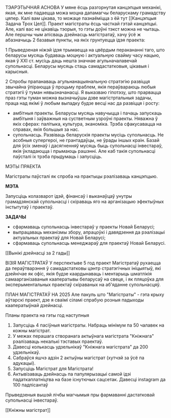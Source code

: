 
ТЭАРЭТЫЧНАЯ АСНОВА
У мяне ёсць разгорнутая канцэпцыя механікі, якая, як мне падаецца можа моцна дапамагчы беларускаму грамадству цяпер. Калі вам цікава, то можаце пазнаёміцца з ёй тут [[Канцэпцыя Задача Трох Цел]]. Праект магістраты ёсць часткай гэтай канцэпцыі. 
Але, калі вас не цікавіць тэорыя, то гэты доўні тэкст можна не чытаць. Але першчы чым апісваць дзейнасць магістратаў, хачу ўсё ж абазначыць 2 базавыя пункты, на якіх грунтуецца ідэя праекта: 

1
Прыведзеная ніжэй ідэя трымаецца на цвёрдым перакананні таго, што беларусы мусяць будаваць моцную і актуальную свайму часу нацыю, якая ў ХХІ ст. мусіць даць нешта значнае агульначалавечай супольнасці. Беларусы мусяць стаць самадастатковыя, цікавыя і карысныя.


2
Спробы прапанаваць агульнанацыянальную стратэгію развіцця звычайна ўпіраюцца ў процьму праблем, якія пераўвараюць любыя стратэгіі ў туман нявызначанасці.
Я выказваю гіпотэзу, што прарвацца праз гэты туман можна вызначыўшы дзве магістртальныя задачы, праца над якімі ў любым выпадку будзе весці нас да развіцця і росту:
- амбітныя праекты. Беларусы мусяць навучыцца і пачаць запускаць амбітыня і заўважныя на сустветным узроўні праекты. Няважна ў якіх сферах: палітыка, культура, эканоміка. Трэба сфакусавацца на справах, якія большыя за нас.
- супольнасць. Развіваць беларускія праекты мусіць супольнасць. Не асобныя супергероі, не грантадаўцы, не ўрады іншых краін. Базай для ўсіх зменаў і дасягненняў мусяць быць супольнасці інвестараў, якія ўкладаюцца і прымаюць рашэнні. Але каб такія супольнасці паўсталі іх трэба прыдумаць і запусціць. 



МЭТЫ ПРАЕКТА

Магістраты паўсталі як спроба на практыцы рэалізаваць канцэпцыю. 

**МЭТА**

Запусціць колазварот ідэй, фінансаў і выканаўцаў унутры грамадзянскай супольнасці і скіраваць яго на арганізацыю эфектыўных інстытутаў і праектаў.

**ЗАДАЧЫ**

- сфармаваць супольнасць інвестараў у праекты Новай Беларусі;
- выпрацаваць механізмы збору, апрацоўкі і давядзення да рэалізацыі актуальных праектаў для Новай Беларусі;
- сфармаваць супольнасць менеджараў для праектаў Новай Беларусі.


[[Вынікі дзейнасці за 2 гады]]


ВІЗІЯ МАГІСТРАТАЎ 
У перспектыве 5 год праект Магістратаў рухаецца да пераўтварэння ў самадастатковы цэнтр стратэгічных ініцыятыў, які дзейнічае як офіс, якія будзе каардынаваць і ментарыць шматлікія самаарганізаваныя кааператывы беларусаў на свеце, і як пляцоўка для эксперыментальных праектаў скіраваных на аб'яданне супольнасцяў. 

ПЛАН МАГІСТРАТАЎ НА 2025
Але пакуль што "Магістраты" - гэта крыху аўтарскі праект, дзе я сваімі сіламі спрабую розныя падыходы кааператыўнай дзейнасці.

Планы праекта на гэты год наступныя
1.  Запусціць 4 пасіўныя магістраты. Набраць мінімум па 50 чалавек на кожны магістрат.
2.  У межах перашага створанага актыўнага магістрата "Кніжнага"  рэалізаваць некалькі тэставых праектаў.
3.  Давесці колькасць удзельнікаў "Кніжнага магістрата" да 200 удзельнікаў.
4.  Сабраўся яшчэ адзін 2 актыўны магістрат (хутчэй за ўсё па адукацыі).
5.  Запусціць Магістрат для Магістрата!
6. Актывізаваць дзейнасць па папулярызацыі самой ідэі падаткаплатніцтва на базе існутючых сацсетак. Давесці instagram да 100 падпісантаў

Прыведзеныя вышэй лічбы магчымыя пры фармаванні дастатковай супольнасці інвестараў. 

[[Кніжны магістрат]]

